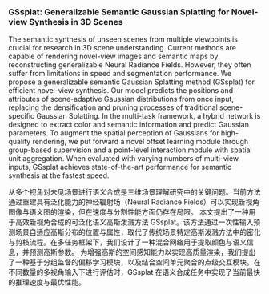 ### GSsplat: Generalizable Semantic Gaussian Splatting for Novel-view Synthesis in 3D Scenes

The semantic synthesis of unseen scenes from multiple viewpoints is crucial for research in 3D scene understanding. Current methods are capable of rendering novel-view images and semantic maps by reconstructing generalizable Neural Radiance Fields. However, they often suffer from limitations in speed and segmentation performance. We propose a generalizable semantic Gaussian Splatting method (GSsplat) for efficient novel-view synthesis. Our model predicts the positions and attributes of scene-adaptive Gaussian distributions from once input, replacing the densification and pruning processes of traditional scene-specific Gaussian Splatting. In the multi-task framework, a hybrid network is designed to extract color and semantic information and predict Gaussian parameters. To augment the spatial perception of Gaussians for high-quality rendering, we put forward a novel offset learning module through group-based supervision and a point-level interaction module with spatial unit aggregation. When evaluated with varying numbers of multi-view inputs, GSsplat achieves state-of-the-art performance for semantic synthesis at the fastest speed.

从多个视角对未见场景进行语义合成是三维场景理解研究中的关键问题。当前方法通过重建具有泛化能力的神经辐射场（Neural Radiance Fields）可以实现新视角图像与语义图的渲染，但在速度与分割性能方面仍存在局限。
本文提出了一种用于高效新视角合成的可泛化语义高斯泼溅方法 GSsplat。该方法通过一次性输入预测场景自适应高斯分布的位置与属性，取代了传统场景特定高斯泼溅方法中的密化与剪枝流程。在多任务框架下，我们设计了一种混合网络用于提取颜色与语义信息，并预测高斯参数。
为增强高斯的空间感知能力以实现高质量渲染，我们提出了一种基于分组监督的偏移学习模块，以及结合空间单元聚合的点级交互模块。在不同数量的多视角输入下进行评估时，GSsplat 在语义合成任务中实现了当前最快的推理速度与最优性能。
